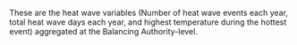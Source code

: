 These are the heat wave variables (Number of heat wave events each year, total heat wave days each year, and highest temperature during the hottest event) aggregated at the Balancing Authority-level. 
